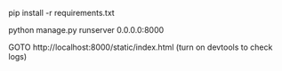pip install -r requirements.txt

python manage.py runserver 0.0.0.0:8000

GOTO http://localhost:8000/static/index.html (turn on devtools to check logs)
